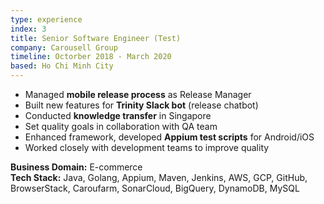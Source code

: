```yaml
---
type: experience
index: 3
title: Senior Software Engineer (Test)
company: Carousell Group
timeline: Octorber 2018 - March 2020
based: Ho Chi Minh City
---
```


- Managed **mobile release process** as Release Manager
- Built new features for **Trinity Slack bot** (release chatbot)
- Conducted **knowledge transfer** in Singapore
- Set quality goals in collaboration with QA team
- Enhanced framework, developed **Appium test scripts** for Android/iOS
- Worked closely with development teams to improve quality

**Business Domain:** E-commerce  
**Tech Stack:** Java, Golang, Appium, Maven, Jenkins, AWS, GCP, GitHub, BrowserStack, Caroufarm, SonarCloud, BigQuery, DynamoDB, MySQL
